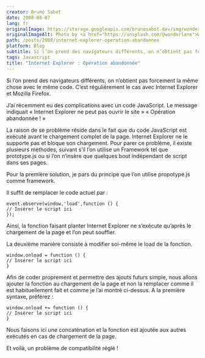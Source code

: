 ```yaml
---
creator: Bruno Sabot
date: 2008-08-07
lang: fr
originalImage: https://storage.googleapis.com/brunosabot.dev/img/wonderlane-V_fSbpUQSmQ-unsplash.jpeg
originalImageAlt: Photo by <a href="https://unsplash.com/@wonderlane">Wonderlane</a> on <a href="https://unsplash.com">Unsplash</a>.
path: /posts/2008/internet-explorer-operation-abandonnee
platform: Blog
subtitle: Si l’on prend des navigateurs différents, on n’obtient pas forcement la même chose avec le même code. C’est régulièrement le cas avec Internet Explorer et Mozilla Firefox.
tags: Javascript
title: "Internet Explorer : Opération abandonnée"
---
```


Si l’on prend des navigateurs différents, on n’obtient pas forcement la même chose avec le même code. C’est régulièrement le cas avec Internet Explorer et Mozilla Firefox.

J’ai récemment eu des complications avec un code JavaScript. Le message indiquait « Internet Explorer ne peut pas ouvrir le site » « Opération abandonnée ! »

La raison de se problème réside dans le fait que du code JavaScript est exécuté avant le chargement complet de la page. Internet Explorer ne le supporte pas et bloque son chargement. Pour parer ce problème, il existe plusieurs méthodes, suivant s’il l’on utilise un Framework tel que prototype.js ou si l’on n’insère que quelques bout indépendant de script dans ses pages.

Pour la première solution, je pars du principe que l’on utilise propotype.js comme framework.

Il suffit de remplacer le code actuel par :

```
event.observe(window,'load',function () {
// Insérer le script ici
});
```

Ainsi, la fonction faisant planter Internet Explorer ne s’exécute qu’après le chargement de la page et l’on peut souffler.

La deuxième manière consiste à modifier soi-même le load de la fonction.

```
window.onload = function () {
// Insérer le script ici
}
```

Afin de coder proprement et permettre des ajouts futurs simple, nous allons ajouter la fonction au chargement de la page et non la remplacer comme il est habituellement fait et comme je l’ai montré ci-dessus. A la première syntaxe, préférez :

```
window.onload += function () {
// Insérer le script ici
}
```

Nous faisons ici une concaténation et la fonction est ajoutée aux autres exécutés en cas de chargement de la page.

Et voilà, un problème de compatibilité réglé !
